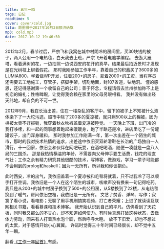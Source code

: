 ```yaml
---
title: 五年一瞬
tags: 日记
readtime: 5
cover: cover/cold.jpg
titu: 题图摄于2017年10月3日额济纳旗
mp3: cold.mp3
date: 2017-10-12 19:46:50
---
```

2012年2月，春节过后，严宗飞和我窝在城中村阴冷的房间里，买30块钱的被子，两人公用一个电热毯，白天我去上班，严宗飞开着电脑学编程。
去逛大雁塔，看着满树的花，一边拍照一边说西安的花开的真早，结果最后拍近景时才发现是在光树枝上绑着假花。
那时我刚参加工作半年，靠着自己的积蓄买了3600多的LUMIA800，学着做WP开发，住着200+的房子，拿着2000+的工资，当程序员还需要去工地施工，穿管子，搭脚手架，切割地面，封107省道，钻地洞。
懂的感恩，还记得感谢第一个收留自己的公司；善于怀念，专程请假去兰州参加称不上是初恋的婚礼；性格睥睨，让觉得我会赖在家里的父母另眼相看。
我并没有做出经天纬地，却自负的不可一世。


2012年9月，我在长治出差，住在一楼杂乱的客厅中，留下的被子上不知被什么液体染下了一大坨污迹。超市中除了200多的夏凉被，就只剩500以上的棉被，因为棉被太贵不好报销，我穿着秋衣秋裤盖着夏凉被睡觉。
一天晚上下班，出门冷的我打哆嗦，和一起的同事想着跑起来暖暖身，跑了半路还是冷，进店里吃了一份罐罐饺子，出门浑身暖和。
那时我参加工作刚满一年，第一次出差在一个陌生的城市，那时的我对技术热情的追求，出差途中依旧买双轮滑鞋在长治的广场独自一人滑行，十一回家，依旧会和伙伴在网吧玩耍，在酒吧喝酒，随便一凑就是一盘八人局的三国杀。
那是我热情横溢的年龄，不需要向父母伸手要生活费，钱花的理直气壮；工作之余有精力研究其他很酷的技术，写博客，做游戏，学习一辈子可能都不会用到的prolog和haskell；因为一无所有，所以我和你谈抱负。


此时西安，冷的出气，我依旧盖着一个夏凉被和毛毯将就着，只不过我冷了可以顺手打开空调。我依旧是一个人在这个陌生的城市，咳嗽声没有换来一句记得吃药。
我只是从200+的城中村房子换到了500+的公租房，从5楼换到了22楼，从电热毯换到了暖气，房间依旧空档，我依旧是一无所有。
文艺了焚香、弹琴、写作；寂寞了看小说，看电影；无聊了用手机刷搞笑视频，打亡者荣耀；上进了就读读互联网相关书籍，看看慕课和技术博客。
我开始认识到自己的平凡，仿佛看到了天花板，同时我又那么的不甘心，却不知道如何使力。有时候真想打破这种状态，去做体力劳动，回来有人打着热水泡个脚，然后呼呼大睡。
放不下旧爱，却也不想过的太累，对于感情开始小心翼翼。
许诺时觉得三十年时间已经很长，却不觉中五年一瞬。

翻看[《工作一年回首》](/2012/09/09/work-for-a-year/)有感。